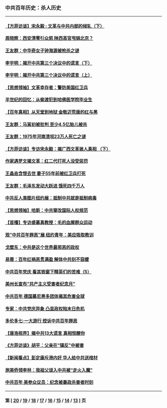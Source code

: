 ### 中共百年历史：杀人历史
---
#### [【方菲访谈】宋永毅 : 文革与中共内部的倾轧（下）](../../pages/nf1176106/n13486836.md?05080430) 
#### [周晓辉：西安清零引众怒 陕西高官甩锅北京？](../../pages/nf1176106/n13484627.md?05080430) 
#### [王友群：中华奇女子钟海源被枪杀之谜](../../pages/nf1176106/n13430555.md?05080430) 
#### [李宇明：揭开中共第三个决议中的谎言（下）](../../pages/nf1176106/n13389389.md?05080430) 
#### [李宇明：揭开中共第三个决议中的谎言（上）](../../pages/nf1176106/n13388697.md?05080430) 
#### [【思想领袖】文革幸存者：警防美国红卫兵](../../pages/nf1176106/n13339289.md?05080430) 
#### [半世纪的回忆：从偷渡犯到哈佛医学院毕业生](../../pages/nf1176106/n13345328.md?05080430) 
#### [【百年真相】从天堂到地狱 金敬迈荒唐的红与黑](../../pages/nf1176106/n13336995.md?05080430) 
#### [王友群：马寅初被批判 至少4.5亿胎儿被杀](../../pages/nf1176106/n13260313.md?05080430) 
#### [王友群：1975年河南溃坝23万人死亡之谜](../../pages/nf1176106/n13231576.md?05080430) 
#### [【方菲访谈】专访宋永毅：揭广西文革骇人真相 （下）](../../pages/nf1176106/n13209074.md?05080430) 
#### [作家遇罗文揭文革：红二代打死人没受惩罚](../../pages/nf1176106/n13205254.md?05080430) 
#### [王晶垚含恨去世 妻子55年前被红卫兵打死](../../pages/nf1176106/n13203590.md?05080430) 
#### [王友群：毛泽东发动大跃进 饿死四千万人](../../pages/nf1176106/n13177158.md?05080430) 
#### [中共反人类图片纽约展：抵制中共就是抵制病毒](../../pages/nf1176106/n13115371.md?05080430) 
#### [【思想领袖】哈斯：中共窜改国际人权规范](../../pages/nf1176106/n13053647.md?05080430) 
#### [【首播】专访盛慕真教授：毛的血腥群众运动](../../pages/nf1176106/n13091782.md?05080430) 
#### [观“中共百年罪恶”展 纽约青年：美应吸取教训](../../pages/nf1176106/n13085246.md?05080430) 
#### [戈壁东：中共是这个世界最邪恶的政权](../../pages/nf1176106/n13085641.md?05080430) 
#### [易蓉：百年红祸恶贯满盈 解体中共刻不容缓](../../pages/nf1176106/n13084455.md?05080430) 
#### [中共百年党庆 看其铁窗下精英们的苦难（5）](../../pages/nf1176106/n13076766.md?05080430) 
#### [美州长宣布“共产主义受害者纪念月”](../../pages/nf1176106/n13074024.md?05080430) 
#### [中共百年 德国慕尼黑多团体揭其危害全球](../../pages/nf1176106/n13068873.md?05080430) 
#### [专家：中共党庆异象 凸显政权陷末日危机](../../pages/nf1176106/n13067084.md?05080430) 
#### [多伦多七·一大游行 控诉中共百年罪恶](../../pages/nf1176106/n13062043.md?05080430) 
#### [【唐浩视界】揭中共13大谎言 真相惊醒你](../../pages/nf1176106/n13065208.md?05080430) 
#### [《方菲访谈》胡平：父亲在“镇反”中被害](../../pages/nf1176106/n13064114.md?05080430) 
#### [【新闻看点】彭定康斥港内奸 华人给中共送棺材](../../pages/nf1176106/n13064230.md?05080430) 
#### [旅美侨领李林：我祖父误入中共被“走火入魔”](../../pages/nf1176106/n13062777.md?05080430) 
#### [中共百年 美参众议员：纪念被暴政杀害者时刻](../../pages/nf1176106/n13063735.md?05080430) 

---
#### 第 [ [20](./20.md?05080430) / [19](./19.md?05080430) / [18](./18.md?05080430) / [17](./17.md?05080430) / [16](./16.md?05080430) / [15](./15.md?05080430) / [14](./14.md?05080430) / [13](./13.md?05080430) ] 页
